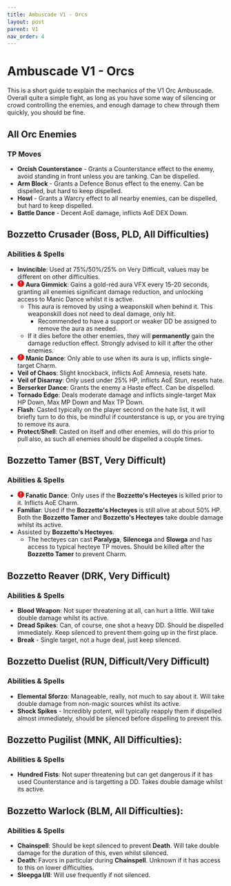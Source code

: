 ```yaml
---
title: Ambuscade V1 - Orcs
layout: post
parent: V1
nav_order: 4
---
```

Ambuscade V1 - Orcs
=====================================

This is a short guide to explain the mechanics of the V1 Orc Ambuscade. Overall quite a simple fight, as long as you have some way of silencing or crowd controlling the enemies, and enough damage to chew through them quickly, you should be fine.

## All Orc Enemies
### TP Moves
- **Orcish Counterstance** - Grants a Counterstance effect to the enemy, avoid standing in front unless you are tanking. Can be dispelled. 
- **Arm Block** - Grants a Defence Bonus effect to the enemy. Can be dispelled, but hard to keep dispelled.
- **Howl** - Grants a Warcry effect to all nearby enemies, can be dispelled, but hard to keep dispelled.
- **Battle Dance** - Decent AoE damage, inflicts AoE DEX Down. 

## Bozzetto Crusader (**Boss**, PLD, All Difficulties)
### Abilities & Spells
- **Invincible**: Used at 75%/50%/25% on Very Difficult, values may be different on other difficulties.
- ![Important Mechanic!](/assets/images/Gameplay/Battle/Ambuscade/V1/LHQ788w.png) **Aura Gimmick**: Gains a gold-red aura VFX every 15-20 seconds, granting all enemies significant damage reduction, and unlocking access to Manic Dance whilst it is active.
    - This aura is removed by using a weaponskill when behind it. This weaponskill does not need to deal damage, only hit. 
        - Recommended to have a support or weaker DD be assigned to remove the aura as needed.
    - If it dies before the other enemies, they will **permanently** gain the damage reduction effect. Strongly advised to kill it after the other enemies. 
- ![Important Mechanic!](/assets/images/Gameplay/Battle/Ambuscade/V1/LHQ788w.png) **Manic Dance**: Only able to use when its aura is up, inflicts single-target Charm.
- **Veil of Chaos**: Slight knockback, inflicts AoE Amnesia, resets hate. 
- **Veil of Disarray**: Only used under 25% HP, inflicts AoE Stun, resets hate.
- **Berserker Dance**: Grants the enemy a Haste effect. Can be dispelled.
- **Tornado Edge**: Deals moderate damage and inflicts single-target Max HP Down, Max MP Down and Max TP Down.
- **Flash**: Casted typically on the player second on the hate list, it will briefly turn to do this, be mindful if counterstance is up, or you are trying to remove its aura.
- **Protect**/**Shell**: Casted on itself and other enemies, will do this prior to pull also, as such all enemies should be dispelled a couple times.

## Bozzetto Tamer (BST, Very Difficult)
### Abilities & Spells
- ![Important Mechanic!](/assets/images/Gameplay/Battle/Ambuscade/V1/LHQ788w.png) **Fanatic Dance**: Only uses if the **Bozzetto's Hecteyes** is killed prior to it. Inflicts AoE Charm.
- **Familiar**: Used if the **Bozzetto's Hecteyes** is still alive at about 50% HP. Both the **Bozzetto Tamer** and **Bozzetto's Hecteyes** take double damage whilst its active.
- Assisted by **Bozzetto's Hecteyes**.
    - The hecteyes can cast **Paralyga**, **Silencega** and **Slowga** and has access to typical hecteye TP moves. Should be killed after the **Bozzetto Tamer** to prevent Charm.


## Bozzetto Reaver (DRK, Very Difficult)
### Abilities & Spells
- **Blood Weapon**: Not super threatening at all, can hurt a little. Will take double damage whilst its active.
- **Dread Spikes**: Can, of course, one shot a heavy DD. Should be dispelled immediately. Keep silenced to prevent them going up in the first place.
- **Break** - Single target, not a huge deal, just keep silenced.

## Bozzetto Duelist (RUN, Difficult/Very Difficult)
### Abilities & Spells
- **Elemental Sforzo**: Manageable, really, not much to say about it. Will take double damage from non-magic sources whilst its active.
- **Shock Spikes** - Incredibly potent, will typically reapply them if dispelled almost immediately, should be silenced before dispelling to prevent this.

## Bozzetto Pugilist (MNK, All Difficulties):
### Abilities & Spells
- **Hundred Fists**: Not super threatening but can get dangerous if it has used Counterstance and is targetting a DD. Takes double damage whilst its active.

## Bozzetto Warlock (BLM, All Difficulties):
### Abilities & Spells
- **Chainspell**: Should be kept silenced to prevent **Death**. Will take double damage for the duration of this, even whilst silenced.
- **Death**: Favors in particular during **Chainspell**. Unknown if it has access to this on lower difficulties.
- **Sleepga I/II**: Will use frequently if not silenced.